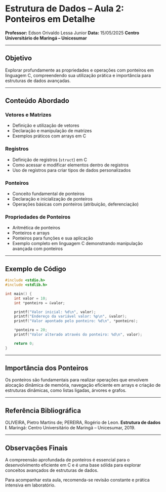 # Estrutura de Dados – Aula 2: Ponteiros em Detalhe

**Professor:** Edson Orivaldo Lessa Junior
**Data:** 15/05/2025
**Centro Universitário de Maringá – Unicesumar**

---

## Objetivo

Explorar profundamente as propriedades e operações com ponteiros em linguagem C, compreendendo sua utilização prática e importância para estruturas de dados avançadas.

---

## Conteúdo Abordado

### Vetores e Matrizes

* Definição e utilização de vetores
* Declaração e manipulação de matrizes
* Exemplos práticos com arrays em C

### Registros

* Definição de registros (`struct`) em C
* Como acessar e modificar elementos dentro de registros
* Uso de registros para criar tipos de dados personalizados

### Ponteiros

* Conceito fundamental de ponteiros
* Declaração e inicialização de ponteiros
* Operações básicas com ponteiros (atribuição, deferenciação)

### Propriedades de Ponteiros

* Aritmética de ponteiros
* Ponteiros e arrays
* Ponteiros para funções e sua aplicação
* Exemplo completo em linguagem C demonstrando manipulação avançada com ponteiros

---

## Exemplo de Código

```c
#include <stdio.h>
#include <stdlib.h>

int main() {
    int valor = 10;
    int *ponteiro = &valor;

    printf("Valor inicial: %d\n", valor);
    printf("Endereço da variável valor: %p\n", &valor);
    printf("Valor apontado pelo ponteiro: %d\n", *ponteiro);

    *ponteiro = 20;
    printf("Valor alterado através do ponteiro: %d\n", valor);

    return 0;
}
```

---

## Importância dos Ponteiros

Os ponteiros são fundamentais para realizar operações que envolvem alocação dinâmica de memória, navegação eficiente em arrays e criação de estruturas dinâmicas, como listas ligadas, árvores e grafos.

---

## Referência Bibliográfica

OLIVEIRA, Pietro Martins de; PEREIRA, Rogério de Leon. **Estrutura de dados I**. Maringá: Centro Universitário de Maringá – Unicesumar, 2019.

---

## Observações Finais

A compreensão aprofundada de ponteiros é essencial para o desenvolvimento eficiente em C e é uma base sólida para explorar conceitos avançados de estruturas de dados.

Para acompanhar esta aula, recomenda-se revisão constante e prática intensiva em laboratório.
